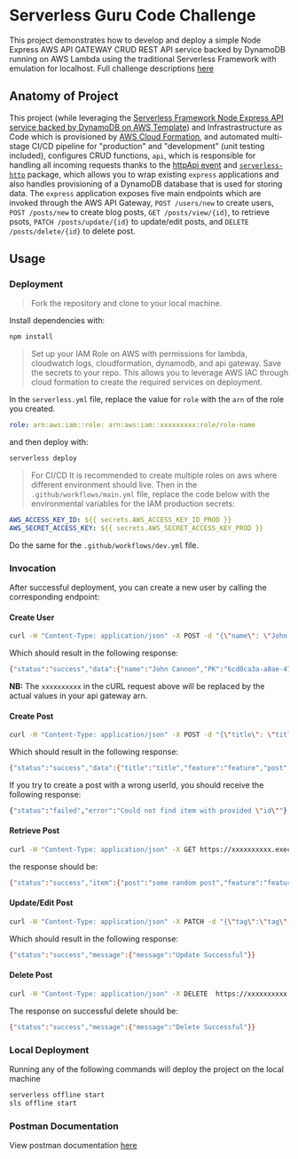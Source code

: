 <!--
title: 'Serverless Guru Code Challenge'
description: 'This project demonstrates how to develop and deploy a simple Node Express AWS API GATEWAY CRUD REST API service backed by DynamoDB running on AWS Lambda using the traditional Serverless Framework with emulation for localhost.'
layout: Doc
framework: v3
platform: AWS
language: nodeJS
priority: 1
authorLink: 'https://github.com/NwekeChidi'
authorName: 'Serverless, inc.'
-->
# Serverless Guru Code Challenge
This project demonstrates how to develop and deploy a simple Node Express AWS API GATEWAY CRUD REST API service backed by DynamoDB running on AWS Lambda using the traditional Serverless Framework with emulation for localhost. 
Full challenge descriptions [here](https://github.com/serverless-guru/code-challenges/blob/master/code-challenge-5/README.md)

## Anatomy of Project

This project (while leveraging the [Serverless Framework Node Express API service backed by DynamoDB on AWS Template](https://github.com/serverless/examples/tree/v3/aws-node-express-dynamodb-api)) and Infrastrastructure as Code which is provisioned by [AWS Cloud Formation](https://docs.aws.amazon.com/AWSCloudFormation/latest/UserGuide/Welcome.html), and automated multi-stage CI/CD pipeline for "production" and "development" (unit testing included), configures CRUD functions, `api`, which is responsible for handling all incoming requests thanks to the [httpApi event](https://www.serverless.com/framework/docs/providers/aws/events/http-api/) and [`serverless-http`](https://github.com/dougmoscrop/serverless-http) package, which allows you to wrap existing `express` applications and also handles provisioning of a DynamoDB database that is used for storing data. The `express` application exposes five main endpoints which are invoked through the AWS API Gateway, `POST /users/new` to create users,  `POST /posts/new` to create blog posts, `GET /posts/view/{id}`, to retrieve psots, `PATCH /posts/update/{id}` to update/edit posts, and `DELETE /posts/delete/{id}` to delete post.

## Usage

### Deployment
> Fork the repository and clone to your local machine.

Install dependencies with:

```bash
npm install
```

> Set up your IAM Role on AWS with permissions for lambda, cloudwatch logs, cloudformation, dynamodb, and api gateway. Save the secrets to your repo. This allows you to leverage AWS IAC through cloud formation to create the required services on deployment.

In the `serverless.yml` file, replace the value for `role` with the `arn` of the role you created.
```yml
role: arn:aws:iam::role: arn:aws:iam::xxxxxxxxx:role/role-name
```
and then deploy with:

```bash
serverless deploy
```

> For CI/CD
It is recommended to create multiple roles on aws where different environment should live. Then in the `.github/workflows/main.yml` file, replace the code below with the environmental variables for the IAM production secrets:
```yml
AWS_ACCESS_KEY_ID: ${{ secrets.AWS_ACCESS_KEY_ID_PROD }}
AWS_SECRET_ACCESS_KEY: ${{ secrets.AWS_SECRET_ACCESS_KEY_PROD }}
```

Do the same for the `.github/workflows/dev.yml` file.

### Invocation

After successful deployment, you can create a new user by calling the corresponding endpoint:
#### Create User
```bash
curl -H "Content-Type: application/json" -X POST -d "{\"name\": \"John Cannon\"}" https://xxxxxxxxxx.execute-api.us-west-1.amazonaws.com/users/new
```


Which should result in the following response:

```bash
{"status":"success","data":{"name":"John Cannon","PK":"6cd0ca3a-a8ae-47d8-8fbf-13a2dc56d12f","SK":"user"}}
```
__NB:__  The `xxxxxxxxxx` in the cURL request above will be replaced by the actual values in your api gateway arn.

#### Create Post

```bash
curl -H "Content-Type: application/json" -X POST -d "{\"title\": \"title\", \"feature\": \"feature\", \"post\": \"some random post\"}" https://xxxxxxxxxx.execute-api.us-west-1.amazonaws.com/posts/new/some-userId
```

Which should result in the following response:

```bash
{"status":"success","data":{"title":"title","feature":"feature","post":"some random post","blogger":{"SK":"user","PK":"some-userId","name":"John Cannon"},"PK":"9aaf8e26-cc7d-42f6-9ded-cced07c2bf06","SK":"blog"}}
```

If you try to create a post with a wrong userId, you should receive the following response:

```bash
{"status":"failed","error":"Could not find item with provided \"id\""}
```

#### Retrieve Post
```bash
curl -H "Content-Type: application/json" -X GET https://xxxxxxxxxx.execute-api.us-west-1.amazonaws.com/posts/view/some-postId
```
the response should be:
```bash
{"status":"success","item":{"post":"some random post","feature":"feature","SK":"blog","blogger":{"SK":"user","name":"John Cannon","PK":"some-userId"},"PK":"some-postId","title":"title"}}
``` 

#### Update/Edit Post
```bash
curl -H "Content-Type: application/json" -X PATCH -d "{\"tag\":\"tag\", \"post\": \"some random post edited\"}" https://xxxxxxxxx.execute-api.us-west-1.amazonaws.com/posts/update/some-postId
```
Which should result in the following response:
```bash
{"status":"success","message":{"message":"Update Successful"}}
```

#### Delete Post
```bash
curl -H "Content-Type: application/json" -X DELETE  https://xxxxxxxxxx.execute-api.us-west-1.amazonaws.com/posts/delete/some-postId
```

The response on successful delete should be:
```bash
{"status":"success","message":{"message":"Delete Successful"}}
```

### Local Deployment

Running any of the following commands will deploy the project on the local machine
```bash
serverless offline start
sls offline start
```

### Postman Documentation
View postman documentation [here](https://documenter.getpostman.com/view/19837110/UzBmMSfv)
